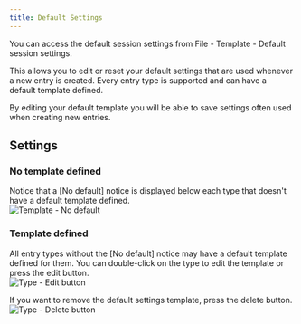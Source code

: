 ```yaml
---
title: Default Settings
---
```

You can access the default session settings from File - Template - Default session settings.  

This allows you to edit or reset your default settings that are used whenever a new entry is created. Every entry type is supported and can have a default template defined.  

By editing your default template you will be able to save settings often used when creating new entries. 

## Settings 

### No template defined 

Notice that a [No default] notice is displayed below each type that doesn&apos;t have a default template defined.  
![Template - No default](/img/en/rdm/mac/clip10323.png) 

### Template defined 

All entry types without the [No default] notice may have a default template defined for them. You can double-click on the type to edit the template or press the edit button.  
![Type - Edit button](/img/en/rdm/mac/clip10324.png) 

If you want to remove the default settings template, press the delete button.  
![Type - Delete button](/img/en/rdm/mac/clip10325.png) 
